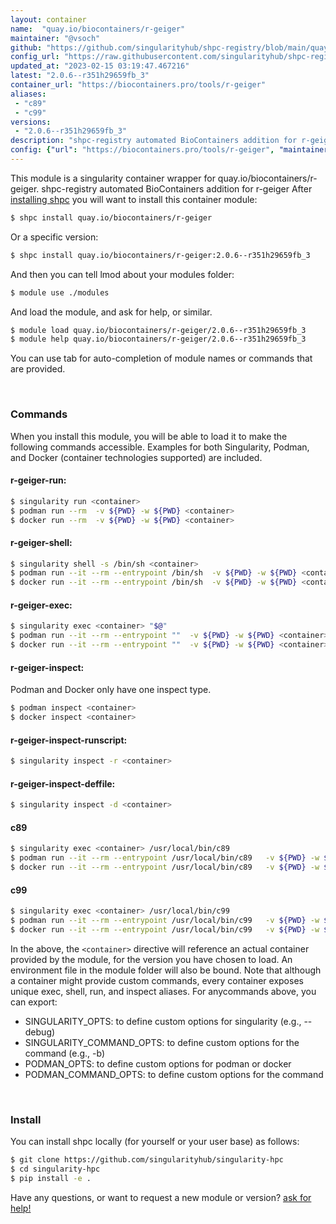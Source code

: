 ```yaml
---
layout: container
name:  "quay.io/biocontainers/r-geiger"
maintainer: "@vsoch"
github: "https://github.com/singularityhub/shpc-registry/blob/main/quay.io/biocontainers/r-geiger/container.yaml"
config_url: "https://raw.githubusercontent.com/singularityhub/shpc-registry/main/quay.io/biocontainers/r-geiger/container.yaml"
updated_at: "2023-02-15 03:19:47.467216"
latest: "2.0.6--r351h29659fb_3"
container_url: "https://biocontainers.pro/tools/r-geiger"
aliases:
 - "c89"
 - "c99"
versions:
 - "2.0.6--r351h29659fb_3"
description: "shpc-registry automated BioContainers addition for r-geiger"
config: {"url": "https://biocontainers.pro/tools/r-geiger", "maintainer": "@vsoch", "description": "shpc-registry automated BioContainers addition for r-geiger", "latest": {"2.0.6--r351h29659fb_3": "sha256:a9f9186cd9f5358c99d3f661b2c5c6e28dcb8b29bbebb68ff9fbcee80023a2c6"}, "tags": {"2.0.6--r351h29659fb_3": "sha256:a9f9186cd9f5358c99d3f661b2c5c6e28dcb8b29bbebb68ff9fbcee80023a2c6"}, "docker": "quay.io/biocontainers/r-geiger", "aliases": {"c89": "/usr/local/bin/c89", "c99": "/usr/local/bin/c99"}}
---
```


This module is a singularity container wrapper for quay.io/biocontainers/r-geiger.
shpc-registry automated BioContainers addition for r-geiger
After [installing shpc](#install) you will want to install this container module:


```bash
$ shpc install quay.io/biocontainers/r-geiger
```

Or a specific version:

```bash
$ shpc install quay.io/biocontainers/r-geiger:2.0.6--r351h29659fb_3
```

And then you can tell lmod about your modules folder:

```bash
$ module use ./modules
```

And load the module, and ask for help, or similar.

```bash
$ module load quay.io/biocontainers/r-geiger/2.0.6--r351h29659fb_3
$ module help quay.io/biocontainers/r-geiger/2.0.6--r351h29659fb_3
```

You can use tab for auto-completion of module names or commands that are provided.

<br>

### Commands

When you install this module, you will be able to load it to make the following commands accessible.
Examples for both Singularity, Podman, and Docker (container technologies supported) are included.

#### r-geiger-run:

```bash
$ singularity run <container>
$ podman run --rm  -v ${PWD} -w ${PWD} <container>
$ docker run --rm  -v ${PWD} -w ${PWD} <container>
```

#### r-geiger-shell:

```bash
$ singularity shell -s /bin/sh <container>
$ podman run --it --rm --entrypoint /bin/sh  -v ${PWD} -w ${PWD} <container>
$ docker run --it --rm --entrypoint /bin/sh  -v ${PWD} -w ${PWD} <container>
```

#### r-geiger-exec:

```bash
$ singularity exec <container> "$@"
$ podman run --it --rm --entrypoint ""  -v ${PWD} -w ${PWD} <container> "$@"
$ docker run --it --rm --entrypoint ""  -v ${PWD} -w ${PWD} <container> "$@"
```

#### r-geiger-inspect:

Podman and Docker only have one inspect type.

```bash
$ podman inspect <container>
$ docker inspect <container>
```

#### r-geiger-inspect-runscript:

```bash
$ singularity inspect -r <container>
```

#### r-geiger-inspect-deffile:

```bash
$ singularity inspect -d <container>
```


#### c89

```bash
$ singularity exec <container> /usr/local/bin/c89
$ podman run --it --rm --entrypoint /usr/local/bin/c89   -v ${PWD} -w ${PWD} <container> -c " $@"
$ docker run --it --rm --entrypoint /usr/local/bin/c89   -v ${PWD} -w ${PWD} <container> -c " $@"
```


#### c99

```bash
$ singularity exec <container> /usr/local/bin/c99
$ podman run --it --rm --entrypoint /usr/local/bin/c99   -v ${PWD} -w ${PWD} <container> -c " $@"
$ docker run --it --rm --entrypoint /usr/local/bin/c99   -v ${PWD} -w ${PWD} <container> -c " $@"
```



In the above, the `<container>` directive will reference an actual container provided
by the module, for the version you have chosen to load. An environment file in the
module folder will also be bound. Note that although a container
might provide custom commands, every container exposes unique exec, shell, run, and
inspect aliases. For anycommands above, you can export:

 - SINGULARITY_OPTS: to define custom options for singularity (e.g., --debug)
 - SINGULARITY_COMMAND_OPTS: to define custom options for the command (e.g., -b)
 - PODMAN_OPTS: to define custom options for podman or docker
 - PODMAN_COMMAND_OPTS: to define custom options for the command

<br>

### Install

You can install shpc locally (for yourself or your user base) as follows:

```bash
$ git clone https://github.com/singularityhub/singularity-hpc
$ cd singularity-hpc
$ pip install -e .
```

Have any questions, or want to request a new module or version? [ask for help!](https://github.com/singularityhub/singularity-hpc/issues)